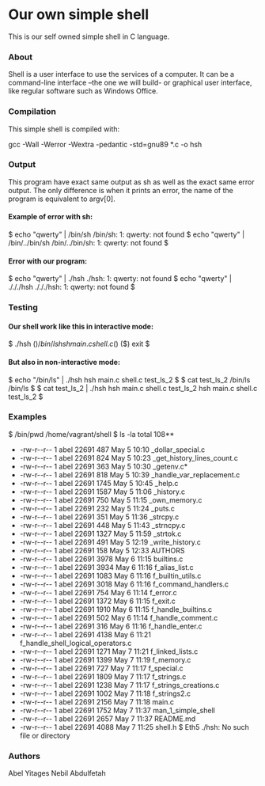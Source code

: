 # Our own simple shell
This is our self owned simple shell in C language.

### About
Shell is a user interface to use the services of a computer. It can be a command-line interface –the one we will build- or graphical user interface, like regular software such as Windows Office.

### Compilation
This simple shell is compiled with:

gcc -Wall -Werror -Wextra -pedantic -std=gnu89 *.c -o hsh
### Output
This program have exact same output as sh as well as the exact same error output. The only difference is when it prints an error, the name of the program is equivalent to argv[0].

#### Example of error with sh:
$ echo "qwerty" | /bin/sh
/bin/sh: 1: qwerty: not found
$ echo "qwerty" | /bin/../bin/sh
/bin/../bin/sh: 1: qwerty: not found
$
#### Error with our program:
$ echo "qwerty" | ./hsh
./hsh: 1: qwerty: not found
$ echo "qwerty" | ./././hsh
./././hsh: 1: qwerty: not found
$
### Testing
#### Our shell work like this in interactive mode:
$ ./hsh
($) /bin/ls
hsh main.c shell.c
($)
($) exit
$
#### But also in non-interactive mode:
$ echo "/bin/ls" | ./hsh
hsh main.c shell.c test_ls_2
$
$ cat test_ls_2
/bin/ls
/bin/ls
$
$ cat test_ls_2 | ./hsh
hsh main.c shell.c test_ls_2
hsh main.c shell.c test_ls_2
$
### Examples
$ /bin/pwd
/home/vagrant/shell
$ ls -la
total 108**
* -rw-r--r-- 1 abel 22691  487 May 5 10:10 _dollar_special.c
* -rw-r--r-- 1 abel 22691  824 May 5 10:23 _get_history_lines_count.c
* -rw-r--r-- 1 abel 22691  363 May 5 10:30 _getenv.c* 
* -rw-r--r-- 1 abel 22691  818 May 5 10:39 _handle_var_replacement.c
* -rw-r--r-- 1 abel 22691 1745 May 5 10:45 _help.c
* -rw-r--r-- 1 abel 22691 1587 May 5 11:06 _history.c
* -rw-r--r-- 1 abel 22691  750 May 5 11:15 _own_memory.c
* -rw-r--r-- 1 abel 22691  232 May 5 11:24 _puts.c
* -rw-r--r-- 1 abel 22691  351 May 5 11:36 _strcpy.c
* -rw-r--r-- 1 abel 22691  448 May 5 11:43 _strncpy.c
* -rw-r--r-- 1 abel 22691 1327 May 5 11:59 _strtok.c
* -rw-r--r-- 1 abel 22691  491 May 5 12:19 _write_history.c
* -rw-r--r-- 1 abel 22691  158 May 5 12:33 AUTHORS
* -rw-r--r-- 1 abel 22691 3978 May 6 11:15 builtins.c
* -rw-r--r-- 1 abel 22691 3934 May 6 11:16 f_alias_list.c
* -rw-r--r-- 1 abel 22691 1083 May 6 11:16 f_builtin_utils.c
* -rw-r--r-- 1 abel 22691 3018 May 6 11:16 f_command_handlers.c
* -rw-r--r-- 1 abel 22691  754 May 6 11:14 f_error.c
* -rw-r--r-- 1 abel 22691 1372 May 6 11:15 f_exit.c
* -rw-r--r-- 1 abel 22691 1910 May 6 11:15 f_handle_builtins.c
* -rw-r--r-- 1 abel 22691  502 May 6 11:14 f_handle_comment.c
* -rw-r--r-- 1 abel 22691  316 May 6 11:16 f_handle_enter.c
* -rw-r--r-- 1 abel 22691 4138 May 6 11:21 f_handle_shell_logical_operators.c
* -rw-r--r-- 1 abel 22691 1271 May 7 11:21 f_linked_lists.c
* -rw-r--r-- 1 abel 22691 1399 May 7 11:19 f_memory.c
* -rw-r--r-- 1 abel 22691  727 May 7 11:17 f_special.c
* -rw-r--r-- 1 abel 22691 1809 May 7 11:17 f_strings.c
* -rw-r--r-- 1 abel 22691 1238 May 7 11:17 f_strings_creations.c
* -rw-r--r-- 1 abel 22691 1002 May 7 11:18 f_strings2.c
* -rw-r--r-- 1 abel 22691 2156 May 7 11:18 main.c
* -rw-r--r-- 1 abel 22691 1752 May 7 11:37 man_1_simple_shell
* -rw-r--r-- 1 abel 22691 2657 May 7 11:37 README.md
* -rw-r--r-- 1 abel 22691 4088 May 7 11:25 shell.h
$ Eth5 
./hsh: No such file or directory
### Authors
Abel Yitages Nebil Abdulfetah
